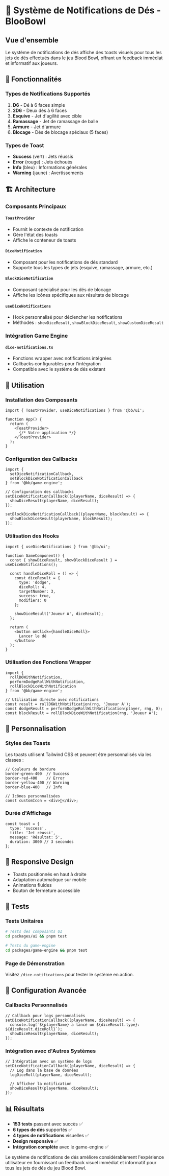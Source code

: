 # 🎲 Système de Notifications de Dés - BlooBowl

## Vue d'ensemble

Le système de notifications de dés affiche des toasts visuels pour tous les jets de dés effectués dans le jeu Blood Bowl, offrant un feedback immédiat et informatif aux joueurs.

## 🎯 Fonctionnalités

### Types de Notifications Supportés

1. **D6** - Dé à 6 faces simple
2. **2D6** - Deux dés à 6 faces
3. **Esquive** - Jet d'agilité avec cible
4. **Ramassage** - Jet de ramassage de balle
5. **Armure** - Jet d'armure
6. **Blocage** - Dés de blocage spéciaux (5 faces)

### Types de Toast

- **Success** (vert) : Jets réussis
- **Error** (rouge) : Jets échoués
- **Info** (bleu) : Informations générales
- **Warning** (jaune) : Avertissements

## 🏗️ Architecture

### Composants Principaux

#### `ToastProvider`
- Fournit le contexte de notification
- Gère l'état des toasts
- Affiche le conteneur de toasts

#### `DiceNotification`
- Composant pour les notifications de dés standard
- Supporte tous les types de jets (esquive, ramassage, armure, etc.)

#### `BlockDiceNotification`
- Composant spécialisé pour les dés de blocage
- Affiche les icônes spécifiques aux résultats de blocage

#### `useDiceNotifications`
- Hook personnalisé pour déclencher les notifications
- Méthodes : `showDiceResult`, `showBlockDiceResult`, `showCustomDiceResult`

### Intégration Game Engine

#### `dice-notifications.ts`
- Fonctions wrapper avec notifications intégrées
- Callbacks configurables pour l'intégration
- Compatible avec le système de dés existant

## 🚀 Utilisation

### Installation des Composants

```tsx
import { ToastProvider, useDiceNotifications } from '@bb/ui';

function App() {
  return (
    <ToastProvider>
      {/* Votre application */}
    </ToastProvider>
  );
}
```

### Configuration des Callbacks

```tsx
import { 
  setDiceNotificationCallback, 
  setBlockDiceNotificationCallback 
} from '@bb/game-engine';

// Configuration des callbacks
setDiceNotificationCallback((playerName, diceResult) => {
  showDiceResult(playerName, diceResult);
});

setBlockDiceNotificationCallback((playerName, blockResult) => {
  showBlockDiceResult(playerName, blockResult);
});
```

### Utilisation des Hooks

```tsx
import { useDiceNotifications } from '@bb/ui';

function GameComponent() {
  const { showDiceResult, showBlockDiceResult } = useDiceNotifications();

  const handleDiceRoll = () => {
    const diceResult = {
      type: 'dodge',
      diceRoll: 4,
      targetNumber: 3,
      success: true,
      modifiers: 0
    };
    
    showDiceResult('Joueur A', diceResult);
  };

  return (
    <button onClick={handleDiceRoll}>
      Lancer le dé
    </button>
  );
}
```

### Utilisation des Fonctions Wrapper

```tsx
import { 
  rollD6WithNotification,
  performDodgeRollWithNotification,
  rollBlockDiceWithNotification 
} from '@bb/game-engine';

// Utilisation directe avec notifications
const result = rollD6WithNotification(rng, 'Joueur A');
const dodgeResult = performDodgeRollWithNotification(player, rng, 0);
const blockResult = rollBlockDiceWithNotification(rng, 'Joueur A');
```

## 🎨 Personnalisation

### Styles des Toasts

Les toasts utilisent Tailwind CSS et peuvent être personnalisés via les classes :

```tsx
// Couleurs de bordure
border-green-400  // Success
border-red-400    // Error
border-yellow-400 // Warning
border-blue-400   // Info

// Icônes personnalisées
const customIcon = <div>🎲</div>;
```

### Durée d'Affichage

```tsx
const toast = {
  type: 'success',
  title: 'Jet réussi',
  message: 'Résultat: 5',
  duration: 3000 // 3 secondes
};
```

## 📱 Responsive Design

- Toasts positionnés en haut à droite
- Adaptation automatique sur mobile
- Animations fluides
- Bouton de fermeture accessible

## 🧪 Tests

### Tests Unitaires

```bash
# Tests des composants UI
cd packages/ui && pnpm test

# Tests du game-engine
cd packages/game-engine && pnpm test
```

### Page de Démonstration

Visitez `/dice-notifications` pour tester le système en action.

## 🔧 Configuration Avancée

### Callbacks Personnalisés

```tsx
// Callback pour logs personnalisés
setDiceNotificationCallback((playerName, diceResult) => {
  console.log(`${playerName} a lancé un ${diceResult.type}: ${diceResult.diceRoll}`);
  showDiceResult(playerName, diceResult);
});
```

### Intégration avec d'Autres Systèmes

```tsx
// Intégration avec un système de logs
setDiceNotificationCallback((playerName, diceResult) => {
  // Log dans la base de données
  logDiceRoll(playerName, diceResult);
  
  // Afficher la notification
  showDiceResult(playerName, diceResult);
});
```

## 📊 Résultats

- **153 tests** passent avec succès ✅
- **6 types de dés** supportés ✅
- **4 types de notifications** visuelles ✅
- **Design responsive** ✅
- **Intégration complète** avec le game-engine ✅

Le système de notifications de dés améliore considérablement l'expérience utilisateur en fournissant un feedback visuel immédiat et informatif pour tous les jets de dés du jeu Blood Bowl.
